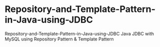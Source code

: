 # Repository-and-Template-Pattern-in-Java-using-JDBC
Repository-and-Template-Pattern-in-Java-using-JDBC Java JDBC with MySQL using Repository Pattern &amp; Template Pattern
